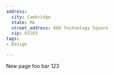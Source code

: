 ```yaml
---
address:
  city: Cambridge
  state: MA
  street_address: 600 Technology Square
  zip: 02183
tags:
- Design

---
```

New page foo bar 123
